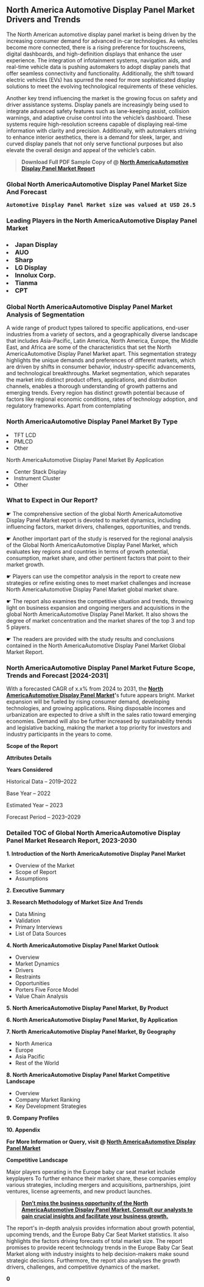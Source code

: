 <p> <h2>North America Automotive Display Panel Market Drivers and Trends</h2><p>The North American automotive display panel market is being driven by the increasing consumer demand for advanced in-car technologies. As vehicles become more connected, there is a rising preference for touchscreens, digital dashboards, and high-definition displays that enhance the user experience. The integration of infotainment systems, navigation aids, and real-time vehicle data is pushing automakers to adopt display panels that offer seamless connectivity and functionality. Additionally, the shift toward electric vehicles (EVs) has spurred the need for more sophisticated display solutions to meet the evolving technological requirements of these vehicles.</p><p>Another key trend influencing the market is the growing focus on safety and driver assistance systems. Display panels are increasingly being used to integrate advanced safety features such as lane-keeping assist, collision warnings, and adaptive cruise control into the vehicle’s dashboard. These systems require high-resolution screens capable of displaying real-time information with clarity and precision. Additionally, with automakers striving to enhance interior aesthetics, there is a demand for sleek, larger, and curved display panels that not only serve functional purposes but also elevate the overall design and appeal of the vehicle’s cabin.</p></p><blockquote id="" class=""><strong>Download Full PDF Sample Copy of @&nbsp;<a href="https://www.verifiedmarketreports.com/download-sample/?rid=583856&utm_source=GitHub-Jan&utm_medium=264" target="_blank">North AmericaAutomotive Display Panel Market Report</a>&nbsp;&nbsp;</strong></blockquote><h3 id="" class=""><strong>Global&nbsp;North AmericaAutomotive Display Panel Market Size And Forecast</strong></h3><pre class="reader-text-block__code-block"><strong>Automotive Display Panel Market size was valued at USD 26.5 Billion in 2022 and is projected to reach USD 45.6 Billion by 2030, growing at a CAGR of 7.1% from 2024 to 2030.</strong></pre><h3 id="" class="">Leading Players in the&nbsp;North AmericaAutomotive Display Panel Market</h3><h3 class=""></Li><Li>Japan Display</Li><Li> AUO</Li><Li> Sharp</Li><Li> LG Display</Li><Li> Innolux Corp.</Li><Li> Tianma</Li><Li> CPT</h3><h3 id="" class="">Global&nbsp;North AmericaAutomotive Display Panel Market Analysis of Segmentation</h3><p id="" class="">A wide range of product types tailored to specific applications, end-user industries from a variety of sectors, and a geographically diverse landscape that includes Asia-Pacific, Latin America, North America, Europe, the Middle East, and Africa are some of the characteristics that set the North AmericaAutomotive Display Panel Market apart. This segmentation strategy highlights the unique demands and preferences of different markets, which are driven by shifts in consumer behavior, industry-specific advancements, and technological breakthroughs. Market segmentation, which separates the market into distinct product offers, applications, and distribution channels, enables a thorough understanding of growth patterns and emerging trends. Every region has distinct growth potential because of factors like regional economic conditions, rates of technology adoption, and regulatory frameworks. Apart from contemplating</p><h3 id="" class="">North AmericaAutomotive Display Panel Market&nbsp;By Type</h3><p></Li><Li>TFT LCD</Li><Li> PMLCD</Li><Li> Other</p><div class="" data-test-id=""><p>North AmericaAutomotive Display Panel Market&nbsp;By Application</p></div><p class=""></Li><Li>Center Stack Display</Li><Li> Instrument Cluster</Li><Li> Other</p><div class="" data-test-id=""><h3><span class="">What to Expect in Our Report?</span></h3></div><div class="" data-test-id=""><p><span class="">☛ The comprehensive section of the global North AmericaAutomotive Display Panel Market report is devoted to market dynamics, including influencing factors, market drivers, challenges, opportunities, and trends.</span></p></div><div class="" data-test-id=""><p><span class="">☛ Another important part of the study is reserved for the regional analysis of the Global North AmericaAutomotive Display Panel Market, which evaluates key regions and countries in terms of growth potential, consumption, market share, and other pertinent factors that point to their market growth.</span></p></div><div class="" data-test-id=""><p><span class="">☛ Players can use the competitor analysis in the report to create new strategies or refine existing ones to meet market challenges and increase North AmericaAutomotive Display Panel Market global market share.</span></p></div><div class="" data-test-id=""><p><span class="">☛ The report also examines the competitive situation and trends, throwing light on business expansion and ongoing mergers and acquisitions in the global North AmericaAutomotive Display Panel Market. It also shows the degree of market concentration and the market shares of the top 3 and top 5 players.</span></p></div><div class="" data-test-id=""><p><span class="">☛ The readers are provided with the study results and conclusions contained in the North AmericaAutomotive Display Panel Market Global Market Report.</span></p></div><div class="" data-test-id=""><h3><span class="">North AmericaAutomotive Display Panel Market Future Scope, Trends and Forecast [2024-2031]</span></h3></div><div class="" data-test-id=""><p><span class="">With a forecasted CAGR of x.x% from 2024 to 2031, the <strong><a href="https://www.verifiedmarketreports.com/download-sample/?rid=583856&utm_source=GitHub-Jan&utm_medium=264" target="_blank">North AmericaAutomotive Display Panel Market</a>'</strong>s future appears bright. Market expansion will be fueled by rising consumer demand, developing technologies, and growing applications. Rising disposable incomes and urbanization are expected to drive a shift in the sales ratio toward emerging economies. Demand will also be further increased by sustainability trends and legislative backing, making the market a top priority for investors and industry participants in the years to come.</span></p><p id="ember66" class="ember-view reader-text-block__paragraph"><strong>Scope of the Report</strong></p><p id="ember67" class="ember-view reader-text-block__paragraph"><strong>Attributes Details</strong></p><p id="ember68" class="ember-view reader-text-block__paragraph"><strong>Years Considered</strong></p><p id="ember69" class="ember-view reader-text-block__paragraph">Historical Data &ndash; 2019&ndash;2022</p><p id="ember70" class="ember-view reader-text-block__paragraph">Base Year &ndash; 2022</p><p id="ember71" class="ember-view reader-text-block__paragraph">Estimated Year &ndash; 2023</p><p id="ember72" class="ember-view reader-text-block__paragraph">Forecast Period &ndash; 2023&ndash;2029</p></div><h3 id="" class="">Detailed TOC of Global North AmericaAutomotive Display Panel Market Research Report, 2023-2030</h3><p id="" class=""><strong>1. Introduction of the North AmericaAutomotive Display Panel Market</strong></p><ul><li>Overview of the Market</li><li>Scope of Report</li><li>Assumptions</li></ul><p id="" class=""><strong>2. Executive Summary</strong></p><p id="" class=""><strong>3. Research Methodology of Market Size And Trends</strong></p><ul><li>Data Mining</li><li>Validation</li><li>Primary Interviews</li><li>List of Data Sources</li></ul><p id="" class=""><strong>4. North AmericaAutomotive Display Panel Market Outlook</strong></p><ul><li>Overview</li><li>Market Dynamics</li><li>Drivers</li><li>Restraints</li><li>Opportunities</li><li>Porters Five Force Model</li><li>Value Chain Analysis</li></ul><p id="" class=""><strong>5. North AmericaAutomotive Display Panel Market, By Product</strong></p><p id="" class=""><strong>6. North AmericaAutomotive Display Panel Market, By Application</strong></p><p id="" class=""><strong>7. North AmericaAutomotive Display Panel Market, By Geography</strong></p><ul><li>North America</li><li>Europe</li><li>Asia Pacific</li><li>Rest of the World</li></ul><p id="" class=""><strong>8. North AmericaAutomotive Display Panel Market Competitive Landscape</strong></p><ul><li>Overview</li><li>Company Market Ranking</li><li>Key Development Strategies</li></ul><p id="" class=""><strong>9. Company Profiles</strong></p><p id="" class=""><strong>10. Appendix</strong></p><p><strong>For More Information or Query, visit&nbsp;@ <a href="https://www.verifiedmarketreports.com/product/automotive-display-panel-market/" target="_blank">North AmericaAutomotive Display Panel Market</a></strong></p><p id="ember61" class="ember-view reader-text-block__paragraph"><strong>Competitive Landscape</strong></p><p id="ember62" class="ember-view reader-text-block__paragraph">Major players operating in the Europe baby car seat market include keyplayers To further enhance their market share, these companies employ various strategies, including mergers and acquisitions, partnerships, joint ventures, license agreements, and new product launches.</p><blockquote id="ember63" class="ember-view reader-text-block__blockquote"><strong><a href="https://www.verifiedmarketreports.com/download-sample/?rid=583856&utm_source=GitHub-Jan&utm_medium=264" target="_blank">Don&rsquo;t miss the business opportunity of the North AmericaAutomotive Display Panel Market. Consult our analysts to gain crucial insights and facilitate your business growth.</a></strong></blockquote><p id="ember64" class="ember-view reader-text-block__paragraph">The report's in-depth analysis provides information about growth potential, upcoming trends, and the Europe Baby Car Seat Market statistics. It also highlights the factors driving forecasts of total market size. The report promises to provide recent technology trends in the Europe Baby Car Seat Market along with industry insights to help decision-makers make sound strategic decisions. Furthermore, the report also analyses the growth drivers, challenges, and competitive dynamics of the market.</p><p class="ember-view reader-text-block__paragraph"><strong>0</strong></p>
